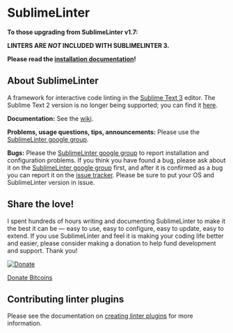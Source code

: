 SublimeLinter
=========

**To those upgrading from SublimeLinter v1.7:**

**LINTERS ARE *NOT* INCLUDED WITH SUBLIMELINTER 3.**

**Please read the [installation documentation](https://github.com/SublimeLinter/SublimeLinter.github.io/wiki/Installation)!**

## About SublimeLinter
A framework for interactive code linting in the [Sublime Text 3](http://sublimetext.com/3) editor. The Sublime Text 2 version is no longer being supported; you can find it [here](https://github.com/SublimeLinter/SublimeLinter).

**Documentation:** See the [wiki](https://github.com/SublimeLinter/SublimeLinter.github.io/wiki).

**Problems, usage questions, tips, announcements:** Please use the [SublimeLinter google group](https://groups.google.com/forum/#!forum/sublimelinter).

**Bugs:** Please the [SublimeLinter google group](https://groups.google.com/forum/#!forum/sublimelinter) to report installation and configuration problems. If you think you have found a bug, please ask about it on the [SublimeLinter google group](https://groups.google.com/forum/#!forum/sublimelinter) first, and after it is confirmed as a bug you can report it on the [issue tracker](https://github.com/SublimeLinter/SublimeLinter3/issues). Please be sure to put your OS and SublimeLinter version in issue.

## Share the love!
I spent hundreds of hours writing and documenting SublimeLinter to make it the best it can be — easy to use, easy to configure, easy to update, easy to extend. If you use SublimeLinter and feel it is making your coding life better and easier, please consider making a donation to help fund development and support. Thank you!

[![Donate](http://www.aparajitaworld.com/cappuccino/Donate-button.png?v=1)](https://www.paypal.com/cgi-bin/webscr?cmd=_s-xclick&hosted_button_id=55KC77W2MU9VW)

<a class="coinbase-button" data-code="3265d1a223f01885e92514751e45cc55" data-button-style="custom_large" href="https://coinbase.com/checkouts/3265d1a223f01885e92514751e45cc55">Donate Bitcoins</a><script src="https://coinbase.com/assets/button.js" type="text/javascript"></script>

## Contributing linter plugins
Please see the documentation on [creating linter plugins](https://github.com/SublimeLinter/SublimeLinter.github.io/wiki/Creating-a-Linter-Plugin) for more information.
